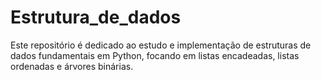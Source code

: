 # Estrutura_de_dados

Este repositório é dedicado ao estudo e implementação de estruturas de dados fundamentais em Python, focando em listas encadeadas, listas ordenadas e árvores binárias.
